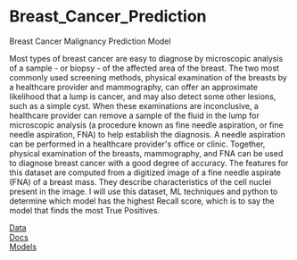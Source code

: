 # Breast_Cancer_Prediction
Breast Cancer Malignancy Prediction Model

Most types of breast cancer are easy to diagnose by microscopic analysis of a sample - or biopsy - of the
affected area of the breast. The two most commonly used screening methods, physical examination of the
breasts by a healthcare provider and mammography, can offer an approximate likelihood that a lump is cancer,
and may also detect some other lesions, such as a simple cyst. When these examinations are inconclusive, a
healthcare provider can remove a sample of the fluid in the lump for microscopic analysis (a procedure known
as fine needle aspiration, or fine needle aspiration, FNA) to help establish the diagnosis. A needle aspiration
can be performed in a healthcare provider's office or clinic. Together, physical examination of the breasts,
mammography, and FNA can be used to diagnose breast cancer with a good degree of accuracy.
The features for this dataset are computed from a digitized image of a fine needle aspirate (FNA) of a breast
mass. They describe characteristics of the cell nuclei present in the image. I will use this dataset, ML techniques and python to determine
which model has the highest Recall score, which is to say the model that finds the most True Positives. 

<a href="/data">Data</a><br>
<a href="/docs">Docs</a><br>
<a href="/models">Models</a><br>